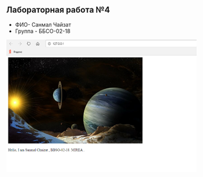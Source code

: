 ## Лабораторная работа №4
- ФИО- Санмал Чайзат
- Группа - ББСО-02-18

![Image alt](https://github.com/SanmalCh/os-labs/blob/master/docker/Screenshot.png)
